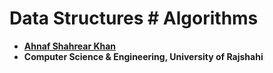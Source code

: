 # Data Structures # Algorithms
- **[Ahnaf Shahrear Khan](https://github.com/ahnafshahrear)**
- **Computer Science & Engineering, University of Rajshahi**
